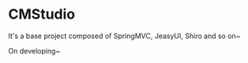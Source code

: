 CMStudio
========

It's a base project composed of SpringMVC, JeasyUI, Shiro and so on~

On developing~